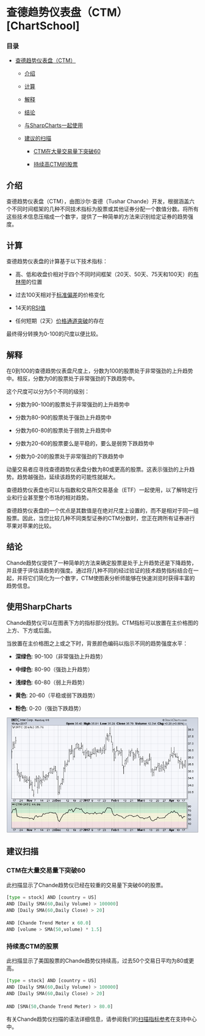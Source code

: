# 查德趋势仪表盘（CTM）[ChartSchool]

### 目录

+   [查德趋势仪表盘（CTM）](#chande_trend_meter_ctm)

    +   [介绍](#introduction)

    +   [计算](#calculation)

    +   [解释](#interpretation)

    +   [结论](#conclusions)

    +   [与SharpCharts一起使用](#using_with_sharpcharts)

    +   [建议的扫描](#suggested_scans)

        +   [CTM在大量交易量下突破60](#ctm_crosses_above_60_on_heavy_volume)

        +   [持续高CTM的股票](#stocks_with_consistently_high_ctm)

## 介绍

查德趋势仪表盘（CTM），由图沙尔·查德（Tushar Chande）开发，根据涵盖六个不同时间框架的几种不同技术指标为股票或其他证券分配一个数值分数。将所有这些技术信息压缩成一个数字，提供了一种简单的方法来识别给定证券的趋势强度。

## 计算

查德趋势仪表盘的计算基于以下技术指标：

+   高、低和收盘价相对于四个不同时间框架（20天、50天、75天和100天）的[布林带](/school/doku.php?id=chart_school:technical_indicators:bollinger_bands "chart_school:technical_indicators:bollinger_bands")的位置

+   过去100天相对于[标准偏差](/school/doku.php?id=chart_school:technical_indicators:standard_deviation_volatility "chart_school:technical_indicators:standard_deviation_volatility")的价格变化

+   14天的[RSI值](/school/doku.php?id=chart_school:technical_indicators:relative_strength_index_rsi "chart_school:technical_indicators:relative_strength_index_rsi")

+   任何短期（2天）[价格通道突破](/school/doku.php?id=chart_school:technical_indicators:price_channels "chart_school:technical_indicators:price_channels")的存在

最终得分转换为0-100的尺度以便比较。

## 解释

在0到100的查德趋势仪表盘尺度上，分数为100的股票处于非常强劲的上升趋势中。相反，分数为0的股票处于非常强劲的下跌趋势中。

这个尺度可以分为5个不同的级别：

+   分数为90-100的股票处于非常强劲的上升趋势中

+   分数为80-90的股票处于强劲上升趋势中

+   分数为60-80的股票处于弱势上升趋势中

+   分数为20-60的股票要么是平稳的，要么是弱势下跌趋势中

+   分数为0-20的股票处于非常强劲的下跌趋势中

动量交易者应寻找查德趋势仪表盘分数为80或更高的股票。这表示强劲的上升趋势。趋势越强劲，延续该趋势的可能性就越大。

查德趋势仪表盘也可以与指数和交易所交易基金（ETF）一起使用，以了解特定行业和行业甚至整个市场的相对趋势。

查德趋势仪表盘的一个优点是其数值是在绝对尺度上设置的，而不是相对于同一组股票。因此，当您比较几种不同类型证券的CTM分数时，您正在跨所有证券进行苹果对苹果的比较。

## 结论

Chande趋势仪提供了一种简单的方法来确定股票是处于上升趋势还是下降趋势，并且便于评估该趋势的强度。通过将几种不同的经过验证的技术趋势指标结合在一起，并将它们简化为一个数字，CTM使图表分析师能够在快速浏览时获得丰富的趋势信息。

## 使用SharpCharts

Chande趋势仪可以在图表下方的指标部分找到。CTM指标可以放置在主价格图的上方、下方或后面。

当放置在主价格图之上或之下时，背景颜色编码以指示不同的趋势强度水平：

+   **深绿色**: 90-100（非常强劲上升趋势）

+   **中绿色**: 80-90（强劲上升趋势）

+   **浅绿色**: 60-80（弱上升趋势）

+   **黄色**: 20-60（平稳或弱下跌趋势）

+   **粉色**: 0-20（强劲下跌趋势）

![](img/6c5b52684e5b20214e5ea35d2ff227cb.jpg)

## 建议扫描

### CTM在大量交易量下突破60

此扫描显示了Chande趋势仪已经在较重的交易量下突破60的股票。

```py
[type = stock] AND [country = US] 
AND [Daily SMA(60,Daily Volume) > 100000] 
AND [Daily SMA(60,Daily Close) > 20] 

AND [Chande Trend Meter x 60.0]
AND [volume > SMA(50,volume) * 1.5]
```

### 持续高CTM的股票

此扫描显示了美国股票的Chande趋势仪持续高，过去50个交易日平均为80或更高。

```py
[type = stock] AND [country = US] 
AND [Daily SMA(60,Daily Volume) > 100000] 
AND [Daily SMA(60,Daily Close) > 20] 

AND [SMA(50,Chande Trend Meter) > 80.0]
```

有关Chande趋势仪扫描的语法详细信息，请参阅我们的[扫描指标参考](http://stockcharts.com/docs/doku.php?id=scans:indicators#chande_trend_meter "http://stockcharts.com/docs/doku.php?id=scans:indicators#chande_trend_meter")在支持中心中。

